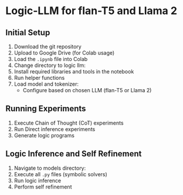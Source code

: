 # Logic-LLM for flan-T5 and Llama 2

## Initial Setup
1. Download the git repository
2. Upload to Google Drive (for Colab usage)
3. Load the `.ipynb` file into Colab
4. Change directory to logic llm:
5. Install required libraries and tools in the notebook
6. Run helper functions
7. Load model and tokenizer:
    - Configure based on chosen LLM (flan-T5 or Llama 2)

## Running Experiments
1. Execute Chain of Thought (CoT) experiments
2. Run Direct inference experiments
3. Generate logic programs

## Logic Inference and Self Refinement
1. Navigate to models directory:
2. Execute all `.py` files (symbolic solvers)
3. Run logic inference
4. Perform self refinement


